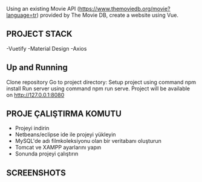 
Using an existing Movie API (https://www.themoviedb.org/movie?language=tr) provided by 
The Movie DB, create a website using Vue.

## PROJECT STACK
-Vuetify
-Material Design
-Axios

## Up and Running
Clone repository
Go to project directory:
Setup project using command npm install
Run server using command npm run serve. Project will be available on http://127.0.0.1:8080

## PROJE ÇALIŞTIRMA KOMUTU
* Projeyi indirin
* Netbeans/eclipse ide ile projeyi yükleyin
* MySQL'de adı filmkoleksiyonu olan bir veritabanı oluşturun
* Tomcat ve XAMPP ayarlarını yapın
* Sonunda projeyi çalıştırın



## SCREENSHOTS


